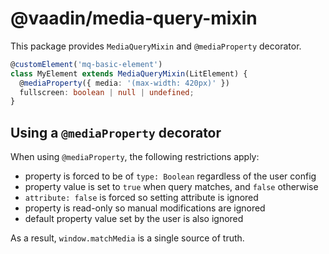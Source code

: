 # @vaadin/media-query-mixin

This package provides `MediaQueryMixin` and `@mediaProperty` decorator.

```ts
@customElement('mq-basic-element')
class MyElement extends MediaQueryMixin(LitElement) {
  @mediaProperty({ media: '(max-width: 420px)' })
  fullscreen: boolean | null | undefined;
}
```

## Using a `@mediaProperty` decorator

When using `@mediaProperty`, the following restrictions apply:

- property is forced to be of `type: Boolean` regardless of the user config
- property value is set to `true` when query matches, and `false` otherwise
- `attribute: false` is forced so setting attribute is ignored
- property is read-only so manual modifications are ignored
- default property value set by the user is also ignored

As a result, `window.matchMedia` is a single source of truth.
